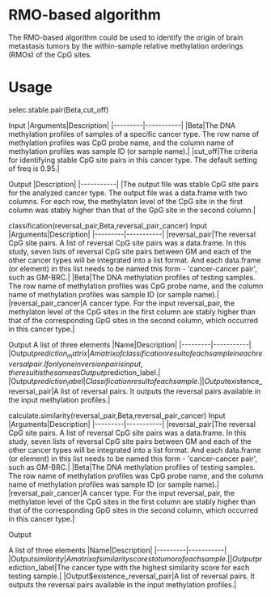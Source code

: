 # RMO-based algorithm
The RMO-based algorithm could be used to identify the origin of brain metastasis tumors by the within-sample relative methylation orderings (RMOs) of the CpG sites.
# Usage
selec.stable.pair(Beta,cut_off)

Input
|Arguments|Description|
|---------|-----------|
|Beta|The DNA methylation profiles of samples of a specific cancer type. The row name of methylation profiles was CpG probe name, and the column name of methylation profiles was sample ID (or sample name).|
|cut_off|The criteria for identifying stable CpG site pairs in this cancer type. The default setting of freq is 0.95.|

Output
|Description|
|-----------|
|The output file was stable CpG site pairs for the analyzed cancer type. The output file was a data.frame with two columns. For each row, the methylaton level of the CpG site in the first column was stably higher than that of the GpG site in the second column.|

classification(reversal_pair,Beta,reversal_pair_cancer)
Input
|Arguments|Description|
|---------|-----------|
|reversal_pair|The reversal CpG site pairs. A list of reversal CpG site pairs was a data.frame. In this study, seven lists of reversal CpG site pairs between GM and each of the other cancer types will be integrated into a list format. And each data.frame (or element) in this list needs to be named this form - 'cancer-cancer pair', such as GM-BRC.|
|Beta|The DNA methylation profiles of testing samples. The row name of methylation profiles was CpG probe name, and the column name of methylation profiles was sample ID (or sample name).|
|reversal_pair_cancer|A cancer type. For the input reversal_pair, the methylaton level of the CpG sites in the first column are stably higher than that of the corresponding GpG sites in the second column, which occurred in this cancer type.| 

Output
A list of three elements
|Name|Description|
|---------|-----------|
|Output$prediction_matrix|A matrix of classification result of each sample in each reversal pair. If only one inversion pair is input, the result is the same as Output$prediction_label.|
|Output$prediction_label|Classification result of each sample.|
|Output$existence_reversal_pair|A list of reversal pairs. It outputs the reversal pairs available in the input methylation profiles.|

calculate.similarity(reversal_pair,Beta,reversal_pair_cancer)
Input
|Arguments|Description|
|---------|-----------|
|reversal_pair|The reversal CpG site pairs. A list of reversal CpG site pairs was a data.frame. In this study, seven lists of reversal CpG site pairs between GM and each of the other cancer types will be integrated into a list format. And each data.frame (or element) in this list needs to be named this form - 'cancer-cancer pair', such as GM-BRC.|
|Beta|The DNA methylation profiles of testing samples. The row name of methylation profiles was CpG probe name, and the column name of methylation profiles was sample ID (or sample name).|
|reversal_pair_cancer|A cancer type. For the input reversal_pair, the methylaton level of the CpG sites in the first column are stably higher than that of the corresponding GpG sites in the second column, which occurred in this cancer type.| 

Output

A list of three elements 
|Name|Description|
|---------|-----------|
|Output$similarity|A matrix of similarity scores to tumor of each sample.|
|Output$prediction_label|The cancer type with the highest similarity score for each testing sample.|
|Output$existence_reversal_pair|A list of reversal pairs. It outputs the reversal pairs available in the input methylation profiles.|
